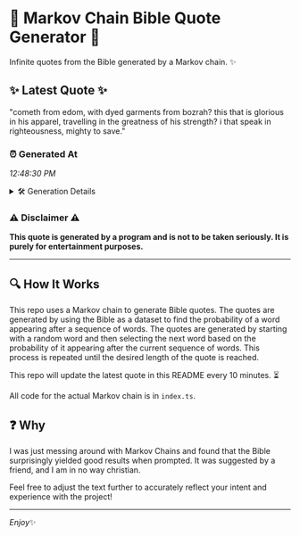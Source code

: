 # 📖 Markov Chain Bible Quote Generator 📖

Infinite quotes from the Bible generated by a Markov chain. ✨

## ✨ Latest Quote ✨
"cometh from edom, with dyed garments from bozrah? this that is glorious in his apparel, travelling in the greatness of his strength? i that speak in righteousness, mighty to save."

### ⏰ Generated At
*12:48:30 PM*

<details>
    <summary>🛠️ Generation Details</summary>
    <p>
        <strong>🌱 Seed:</strong> cometh<br>
        <strong>🔄 Iterations:</strong> 29<br>
        <strong>📜 Context History:</strong><br>[ cometh ]: from<br>[ cometh, from ]: edom,<br>[ cometh, from, edom, ]: with<br>[ cometh, from, edom,, with ]: dyed<br>[ cometh, from, edom,, with, dyed ]: garments<br>[ cometh, from, edom,, with, dyed, garments ]: from<br>[ from, edom,, with, dyed, garments, from ]: bozrah?<br>[ edom,, with, dyed, garments, from, bozrah? ]: this<br>[ with, dyed, garments, from, bozrah?, this ]: that<br>[ dyed, garments, from, bozrah?, this, that ]: is<br>[ garments, from, bozrah?, this, that, is ]: glorious<br>[ from, bozrah?, this, that, is, glorious ]: in<br>[ bozrah?, this, that, is, glorious, in ]: his<br>[ this, that, is, glorious, in, his ]: apparel,<br>[ that, is, glorious, in, his, apparel, ]: travelling<br>[ is, glorious, in, his, apparel,, travelling ]: in<br>[ glorious, in, his, apparel,, travelling, in ]: the<br>[ in, his, apparel,, travelling, in, the ]: greatness<br>[ his, apparel,, travelling, in, the, greatness ]: of<br>[ apparel,, travelling, in, the, greatness, of ]: his<br>[ travelling, in, the, greatness, of, his ]: strength?<br>[ in, the, greatness, of, his, strength? ]: i<br>[ the, greatness, of, his, strength?, i ]: that<br>[ greatness, of, his, strength?, i, that ]: speak<br>[ of, his, strength?, i, that, speak ]: in<br>[ his, strength?, i, that, speak, in ]: righteousness,<br>[ strength?, i, that, speak, in, righteousness, ]: mighty<br>[ i, that, speak, in, righteousness,, mighty ]: to<br>[ that, speak, in, righteousness,, mighty, to ]: save.<br>
    </p>
</details>

### ⚠️ Disclaimer ⚠️
**This quote is generated by a program and is not to be taken seriously. It is purely for entertainment purposes.**

---

## 🔍 How It Works

This repo uses a Markov chain to generate Bible quotes. The quotes are generated by using the Bible as a dataset to find the probability of a word appearing after a sequence of words. The quotes are generated by starting with a random word and then selecting the next word based on the probability of it appearing after the current sequence of words. This process is repeated until the desired length of the quote is reached.

This repo will update the latest quote in this README every 10 minutes. ⏳

All code for the actual Markov chain is in `index.ts`.

## ❓ Why

I was just messing around with Markov Chains and found that the Bible surprisingly yielded good results when prompted. 
It was suggested by a friend, and I am in no way christian.

Feel free to adjust the text further to accurately reflect your intent and experience with the project!

---

*Enjoy*✨
